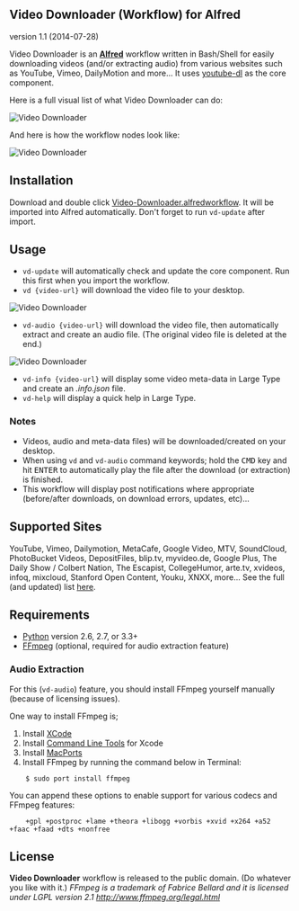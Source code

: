 ## Video Downloader (Workflow) for Alfred ##
version 1.1 (2014-07-28)

Video Downloader is an **[Alfred](http://www.alfredapp.com)** workflow written in Bash/Shell for easily downloading videos (and/or extracting audio) from various websites such as YouTube, Vimeo, DailyMotion and more... It uses [youtube-dl](http://rg3.github.io/youtube-dl) as the core component.

Here is a full visual list of what Video Downloader can do:

![Video Downloader](https://raw.github.com/onury/video-downloader-workflow/master/common/images/screenshots/ss-1.jpg "Video Downloader - Alfred Workflow")

And here is how the workflow nodes look like:

![Video Downloader](https://raw.github.com/onury/video-downloader-workflow/master/common/images/screenshots/wf.jpg "Video Downloader - Alfred Workflow")

## Installation ##
Download and double click [Video-Downloader.alfredworkflow](https://github.com/onury/video-downloader-workflow/raw/master/dist/Video-Downloader.alfredworkflow). It will be imported into Alfred automatically. Don't forget to run `vd-update` after import.

## Usage ##
* `vd-update` will automatically check and update the core component. Run this first when you import the workflow.
* `vd {video-url}` will download the video file to your desktop.

![Video Downloader](https://raw.github.com/onury/video-downloader-workflow/master/common/images/screenshots/ss-2.jpg "Video Downloader - Alfred Workflow")

* `vd-audio {video-url}` will download the video file, then automatically extract and create an audio file. (The original video file is deleted at the end.)

![Video Downloader](https://raw.github.com/onury/video-downloader-workflow/master/common/images/screenshots/ss-3.jpg "Video Downloader - Alfred Workflow")

* `vd-info {video-url}` will display some video meta-data in Large Type and create an *.info.json* file.
* `vd-help` will display a quick help in Large Type.

### Notes ###
* Videos, audio and meta-data files) will be downloaded/created on your desktop.
* When using `vd` and `vd-audio` command keywords; hold the <kbd>CMD</kbd> key and hit <kbd>ENTER</kbd> to automatically play the file after the download (or extraction) is finished.
* This workflow will display post notifications where appropriate (before/after downloads, on download errors, updates, etc)...

## Supported Sites ##
YouTube, Vimeo, Dailymotion, MetaCafe, Google Video, MTV, SoundCloud, PhotoBucket Videos, DepositFiles, blip.tv, myvideo.de, Google Plus, The Daily Show / Colbert Nation, The Escapist, CollegeHumor, arte.tv, xvideos, infoq, mixcloud, Stanford Open Content, Youku, XNXX, more... See the full (and updated) list [here](http://rg3.github.io/youtube-dl/documentation.html).

## Requirements ##
* [Python](http://www.python.org) version 2.6, 2.7, or 3.3+
* [FFmpeg](http://www.ffmpeg.org) (optional, required for audio extraction feature)

### Audio Extraction ###
For this (`vd-audio`) feature, you should install FFmpeg yourself manually (because of licensing issues).

One way to install FFmpeg is;

1. Install [XCode](https://developer.apple.com/xcode/)
2. Install [Command Line Tools](https://developer.apple.com/downloads) for Xcode
3. Install [MacPorts](www.macports.org)
4. Install FFmpeg by running the command below in Terminal:

```shell
    $ sudo port install ffmpeg
```

You can append these options to enable support for various codecs and FFmpeg features:

```shell
    +gpl +postproc +lame +theora +libogg +vorbis +xvid +x264 +a52 +faac +faad +dts +nonfree
```

## License ##
**Video Downloader** workflow is released to the public domain. (Do whatever you like with it.)
*FFmpeg is a trademark of Fabrice Bellard and it is licensed under LGPL version 2.1
http://www.ffmpeg.org/legal.html*
